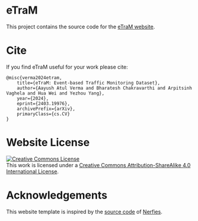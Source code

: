 # eTraM
This project contains the source code for the [eTraM website](https://eventbasedvision.github.io/eTraM).

# Cite
If you find eTraM useful for your work please cite:
```
@misc{verma2024etram,
    title={eTraM: Event-based Traffic Monitoring Dataset}, 
    author={Aayush Atul Verma and Bharatesh Chakravarthi and Arpitsinh Vaghela and Hua Wei and Yezhou Yang},
    year={2024},
    eprint={2403.19976},
    archivePrefix={arXiv},
    primaryClass={cs.CV}
}
```

# Website License
<a rel="license" href="http://creativecommons.org/licenses/by-sa/4.0/"><img alt="Creative Commons License" style="border-width:0" src="https://i.creativecommons.org/l/by-sa/4.0/88x31.png" /></a><br />This work is licensed under a <a rel="license" href="http://creativecommons.org/licenses/by-sa/4.0/">Creative Commons Attribution-ShareAlike 4.0 International License</a>.

# Acknowledgements
This website template is inspired by the <a href="https://github.com/nerfies/nerfies.github.io">source code</a> of <a href="//nerfies.github.io/">Nerfies</a>.